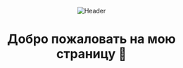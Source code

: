 <div align="center">
  
  ![Header](https://media.giphy.com/media/LMcB8XospGZO8UQq87/giphy.gif)
  
</div>  

<h1 align="center"> Добро пожаловать на мою страницу 👋</h1>


<!--
**rocketsaladgirl/rocketsaladgirl** is a ✨ _special_ ✨ repository because its `README.md` (this file) appears on your GitHub profile.

Here are some ideas to get you started:

- 🔭 I’m currently working on ...
- 🌱 I’m currently learning ...
- 👯 I’m looking to collaborate on ...
- 🤔 I’m looking for help with ...
- 💬 Ask me about ...
- 📫 How to reach me: ...
- 😄 Pronouns: ...
- ⚡ Fun fact: ...
-->

